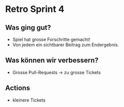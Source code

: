 # Retro Sprint 4

## Was ging gut?

- Spiel hat grosse Forschritte gemacht!
- Von jedem ein sichtbarer Beitrag zum Endergebnis.

## Was können wir verbessern?

- Grosse Pull-Requests -> zu grosse Tickets

## Actions

- kleinere Tickets
